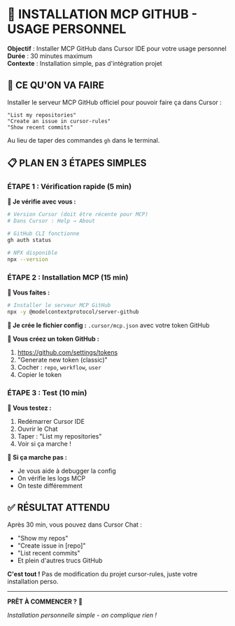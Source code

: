 # 🔗 INSTALLATION MCP GITHUB - USAGE PERSONNEL

**Objectif** : Installer MCP GitHub dans Cursor IDE pour votre usage personnel  
**Durée** : 30 minutes maximum  
**Contexte** : Installation simple, pas d'intégration projet

## 🎯 **CE QU'ON VA FAIRE**

Installer le serveur MCP GitHub officiel pour pouvoir faire ça dans Cursor :
```
"List my repositories"
"Create an issue in cursor-rules"
"Show recent commits"
```

Au lieu de taper des commandes `gh` dans le terminal.

## 📋 **PLAN EN 3 ÉTAPES SIMPLES**

### **ÉTAPE 1 : Vérification rapide (5 min)**

**🤖 Je vérifie avec vous :**
```bash
# Version Cursor (doit être récente pour MCP)
# Dans Cursor : Help → About

# GitHub CLI fonctionne
gh auth status

# NPX disponible
npx --version
```

### **ÉTAPE 2 : Installation MCP (15 min)**

**👤 Vous faites :**
```bash
# Installer le serveur MCP GitHub
npx -y @modelcontextprotocol/server-github
```

**🤖 Je crée le fichier config :**
`.cursor/mcp.json` avec votre token GitHub

**👤 Vous créez un token GitHub :**
1. https://github.com/settings/tokens
2. "Generate new token (classic)"  
3. Cocher : `repo`, `workflow`, `user`
4. Copier le token

### **ÉTAPE 3 : Test (10 min)**

**👤 Vous testez :**
1. Redémarrer Cursor IDE
2. Ouvrir le Chat
3. Taper : "List my repositories"
4. Voir si ça marche !

**🤖 Si ça marche pas :**
- Je vous aide à debugger la config
- On vérifie les logs MCP
- On teste différemment

## ✅ **RÉSULTAT ATTENDU**

Après 30 min, vous pouvez dans Cursor Chat :
- "Show my repos"
- "Create issue in [repo]"  
- "List recent commits"
- Et plein d'autres trucs GitHub

**C'est tout !** Pas de modification du projet cursor-rules, juste votre installation perso.

---

**PRÊT À COMMENCER ?** 🚀

*Installation personnelle simple - on complique rien !* 